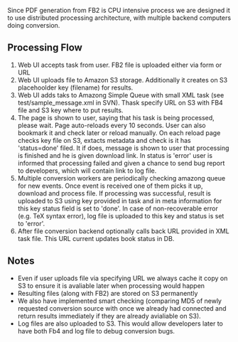 Since PDF generation from FB2 is CPU intensive process we are designed it to use distributed processing architecture, with multiple backend computers doing conversion.

## Processing Flow ##

  1. Web UI accepts task from user. FB2 file is uploaded either via form or URL
  1. Web UI uploads file to Amazon S3 storage. Additionally it creates on S3 placehoolder key (filename) for results.
  1. Web UI adds taks to Amazong Simple Queue with small XML task (see test/sample\_message.xml in SVN). Thask specify URL on S3 with FB4 file and S3 key where to put results.
  1. The page is shown to user, saying that his task is being processed, please wait. Page auto-reloads every 10 seconds. User can also bookmark it and check later or reload manually. On each reload page checks key file on S3, extacts metadata and check is it has 'status=done' filed. It if does, message is shown to user that processing is finished and he is given download link. In status is 'error' user is informed that processing failed and given a chance to send bug report to developers, which will contain link to log file.
  1. Multiple conversion workers are periodically checking amazong queue for new events. Once event is received one of them picks it up, download and process file. If processing was successful, result is uploaded to S3 using key provided in task and in meta information for this key status field is set to 'done'. In case of non-recoverable error (e.g. TeX syntax error), log file is uploaded to this key and status is set to 'error'.
  1. After file conversion backend optionally calls back URL provided in XML task file. This URL current updates book status in DB.

## Notes ##

  * Even if user uploads file via specifying URL we always cache it copy on S3 to ensure it is avaliable later when processing would happen
  * Resulting files (along with FB2) are stored on S3 permanently
  * We also have implemented smart checking (comparing MD5 of newly requested conversion source with once we already had connected and return results immediately if they are already avialiable on S3).
  * Log files are also uploaded to S3. This would allow developers later to have both Fb4 and log file to debug conversion bugs.